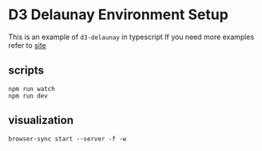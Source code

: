 # D3 Delaunay Environment Setup
This is an example of `d3-delaunay` in typescript
If you need more examples refer to [site](https://github.com/DefinitelyTyped/DefinitelyTyped/blob/master/types/d3-delaunay/d3-delaunay-tests.ts)

## scripts
```
npm run watch
npm run dev
```

## visualization
```
browser-sync start --server -f -w
```